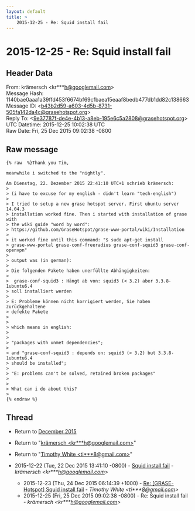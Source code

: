```yaml
---
layout: default
title: >
    2015-12-25 - Re: Squid install fail
---
```


# 2015-12-25 - Re: Squid install fail

## Header Data

From: krämersch \<kr***h@googlemail.com\><br>
Message Hash: 1140bae0aaa1a39ffd453f6674bf69cfbaea15eaaf8bedb477db1dd82c138663<br>
Message ID: \<b43b2d59-a603-4d5b-8731-505fa142da4c@grasehotspot.org\><br>
Reply To: \<9e37787f-de4e-4b13-a8eb-195e6c5a2808@grasehotspot.org\><br>
UTC Datetime: 2015-12-25 10:02:38 UTC<br>
Raw Date: Fri, 25 Dec 2015 09:02:38 -0800<br>

## Raw message

```
{% raw  %}Thank you Tim,

meanwhile i switched to the "nightly".

Am Dienstag, 22. Dezember 2015 22:41:10 UTC+1 schrieb krämersch:
>
> (i have to excuse for my english - didn't learn "tech-english")
>
> I tried to setup a new grase hotspot server. First ubuntu server 14.04.3 
> installation worked fine. Then i started with installation of grase with 
> the wiki guide "word by word": 
> https://github.com/GraseHotspot/grase-www-portal/wiki/Installation
>
> it worked fine until this command: "$ sudo apt-get install 
> grase-www-portal grase-conf-freeradius grase-conf-squid3 grase-conf-openvpn"
>
> output was (in german):
>
> Die folgenden Pakete haben unerfüllte Abhängigkeiten:
>
>  grase-conf-squid3 : Hängt ab von: squid3 (< 3.2) aber 3.3.8-1ubuntu6.4 
> soll installiert werden
>
> E: Probleme können nicht korrigiert werden, Sie haben zurückgehaltene 
> defekte Pakete
>
>
> which means in english: 
>
>
> "packages with unmet dependencies"; 
>
> and "grase-conf-squid3 : depends on: squid3 (< 3.2) but 3.3.8-1ubuntu6.4 
> should be installed"; 
>
> "E: problems can't be solved, retained broken packages"
>
>
> What can i do about this?
>
{% endraw %}
```

## Thread

+ Return to [December 2015](/archive/2015/12)

+ Return to "[krämersch <kr***h<span>@</span>googlemail.com>](/authors/kr___h_at_googlemail_com)"
+ Return to "[Timothy White <ti***8<span>@</span>gmail.com>](/authors/ti___8_at_gmail_com)"

+ 2015-12-22 (Tue, 22 Dec 2015 13:41:10 -0800) - [Squid install fail](/archive/2015/12/677c260943fa99effb81f283cfe135d16e4d41b9592bbf9966cf1a97ddd9f36b) - _krämersch \<kr***h@googlemail.com\>_
  + 2015-12-23 (Thu, 24 Dec 2015 06:14:39 +1000) - [Re: [GRASE-Hotspot] Squid install fail](/archive/2015/12/2457c3d910ec7fd8b854452ef757442dabd0b09cab997db0fe7de370a957cde4) - _Timothy White \<ti***8@gmail.com\>_
  + 2015-12-25 (Fri, 25 Dec 2015 09:02:38 -0800) - Re: Squid install fail - _krämersch \<kr***h@googlemail.com\>_

